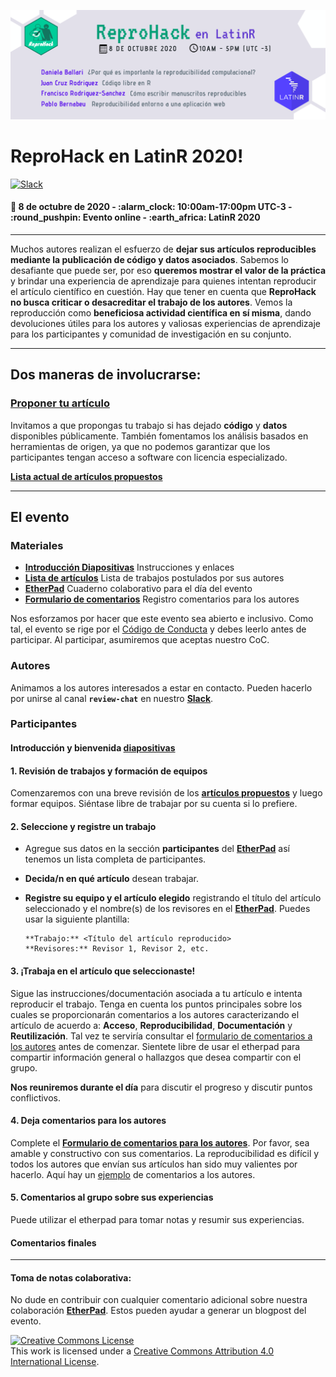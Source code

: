
<!-- README.md is generated from README.Rmd. Please edit that file -->

![](https://github.com/flor14/latinr-reprohack/blob/master/reprohack_latinr_banner.png)

# **ReproHack en LatinR 2020**\!

[![Slack](https://img.shields.io/badge/slack-join%20us-brightgreen)](https://reprohack-autoinvite.herokuapp.com/)
<br>

#### :date: **8 de octubre de 2020** - :alarm\_clock: **10:00am-17:00pm UTC-3** - :round\_pushpin: **Evento online** - :earth\_africa: **LatinR 2020**

-----

Muchos autores realizan el esfuerzo de **dejar sus artículos reproducibles mediante la publicación de código y datos asociados**. Sabemos lo desafiante que puede ser, por eso **queremos mostrar el valor de la práctica** y brindar una experiencia de aprendizaje para quienes intentan reproducir el artículo científico en cuestión.
Hay que tener en cuenta que **ReproHack no busca criticar o desacreditar el trabajo de los autores**. Vemos la reproducción como **beneficiosa
actividad científica en sí misma**, dando devoluciones útiles para los autores y valiosas experiencias de aprendizaje para los participantes y comunidad de investigación en su conjunto.

-----

## **Dos maneras de involucrarse:**

### **[Proponer tu artículo](https://forms.gle/vMk25vCevMg2QiYQ9)**

Invitamos a que propongas tu trabajo si has dejado **código** y **datos** disponibles públicamente. También fomentamos los análisis basados en
herramientas de origen, ya que no podemos garantizar que los participantes tengan acceso a software con licencia especializado.

[**Lista actual de artículos propuestos**](https://sheffield-university.shinyapps.io/n8cir-reprohacks/)


-----

## **El evento**

### Materiales

  - [**Introducción Diapositivas**](https://annakrystalli.me/n8cir-reprohacks/slides/#1)
    Instrucciones y enlaces
  - [**Lista de artículos**](https://sheffield-university.shinyapps.io/latinr2020-reprohack/)
    Lista de trabajos postulados por sus autores
  - [**EtherPad**](https://etherpad.wikimedia.org/p/reprohack_latinr2020)
    Cuaderno colaborativo para el día del evento
  - [**Formulario de comentarios**](https://forms.gle/b8TvEMxeeUY9gDFz7) 
    Registro comentarios para los autores

Nos esforzamos por hacer que este evento sea abierto e inclusivo. Como tal, el evento se rige por el [Código de Conducta](https://github.com/reprohack/reprohack-hq/blob/master/CODE_OF_CONDUCT.md) y debes leerlo antes de participar. Al participar, asumiremos que aceptas nuestro CoC. 

### **Autores**

Animamos a los autores interesados a estar en contacto. Pueden hacerlo por unirse al canal **`review-chat`** en nuestro [**Slack**](https://reprohack-autoinvite.herokuapp.com/). 

### **Participantes**

#### **Introducción y bienvenida** [diapositivas](https://annakrystalli.me/n8cir-reprohacks/slides/#1)

#### **1. Revisión de trabajos y formación de equipos**

Comenzaremos con una breve revisión de los [**artículos propuestos**](https://sheffield-university.shinyapps.io/latinr2020-reprohack/) y luego formar equipos. Siéntase libre de trabajar por su cuenta si lo prefiere.

#### **2. Seleccione y registre un trabajo**

  - Agregue sus datos en la sección **participantes** del [**EtherPad**](https://etherpad.wikimedia.org/p/reprohack_latinr2020) así tenemos un
    lista completa de participantes.

  - **Decida/n en qué artículo** desean trabajar.

  - **Registre su equipo y el artículo elegido** registrando el título del artículo seleccionado y el nombre(s) de los revisores en el [**EtherPad**](https://etherpad.wikimedia.org/p/reprohack_latinr2020). Puedes usar la siguiente plantilla:
    
        **Trabajo:** <Título del artículo reproducido>
        **Revisores:** Revisor 1, Revisor 2, etc.

#### **3. ¡Trabaja en el artículo que seleccionaste!**

Sigue las instrucciones/documentación asociada a tu artículo e intenta reproducir el trabajo. Tenga en cuenta los puntos principales sobre los cuales se proporcionarán comentarios a los autores caracterizando el artículo de acuerdo a: **Acceso**, **Reproducibilidad**, **Documentación** y **Reutilización**. Tal vez te serviría consultar el [formulario de comentarios a los autores](https://forms.gle/b8TvEMxeeUY9gDFz7) antes de comenzar. Sientete libre de usar el etherpad para compartir información general o hallazgos que desea compartir con el grupo.

**Nos reuniremos durante el día** para discutir el progreso y discutir puntos conflictivos.

#### **4. Deja comentarios para los autores**

Complete el [**Formulario de comentarios para los autores**](https://forms.gle/wvXfjNT7HbkqH2Rj7). Por favor, sea 
amable y constructivo con sus comentarios. La reproducibilidad es difícil y todos los autores que envían sus artículos han sido muy valientes por hacerlo. Aquí hay un [ejemplo](https://github.com/annakrystalli/write-ups/blob/master/assets/OpenCon_ReproHack%20feedback_form.pdf) de comentarios a los autores.

#### **5. Comentarios al grupo sobre sus experiencias**

Puede utilizar el etherpad para tomar notas y resumir sus experiencias.

#### **Comentarios finales**

-----

#### Toma de notas colaborativa:

No dude en contribuir con cualquier comentario adicional sobre nuestra colaboración [**EtherPad**](https://etherpad.wikimedia.org/p/reprohack_latinr2020). Estos pueden ayudar a generar un blogpost del evento.


<a rel="license" href="http://creativecommons.org/licenses/by/4.0/"><img alt="Creative Commons License" style="border-width:0" src="https://i.creativecommons.org/l/by/4.0/88x31.png" /></a><br />This
work is licensed under a
<a rel="license" href="http://creativecommons.org/licenses/by/4.0/">Creative
Commons Attribution 4.0 International License</a>.
